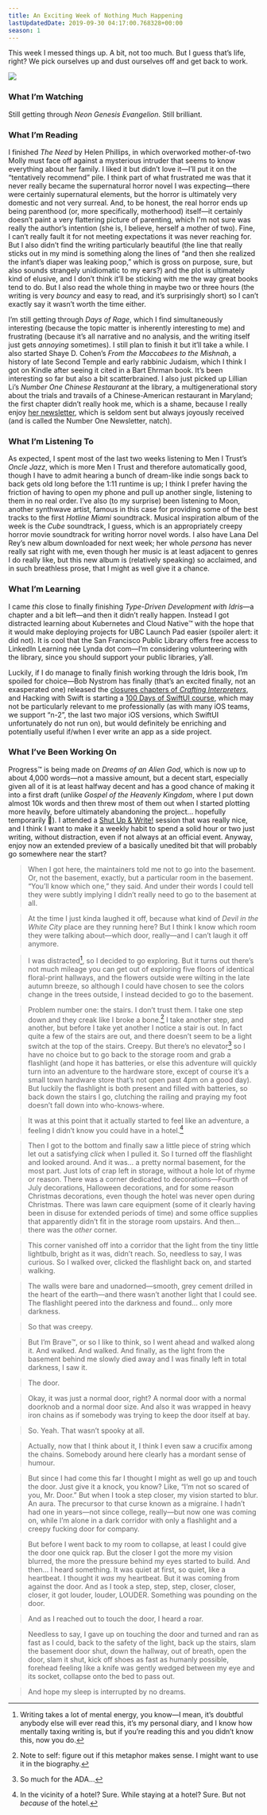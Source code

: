 ```yaml
---
title: An Exciting Week of Nothing Much Happening
lastUpdatedDate: 2019-09-30 04:17:00.768328+00:00 
season: 1
---
```


This week I messed things up. A bit, not too much. But I guess that’s life, right? We pick ourselves up and dust ourselves off and get back to work.

![](https://buttondown-attachments.s3.us-west-2.amazonaws.com/images/3738f4a6-d578-4fa6-bdc8-520db4a11cd3.jpg) 
 
### What I’m Watching

Still getting through *Neon Genesis Evangelion*. Still brilliant.

### What I’m Reading

I finished *The Need* by Helen Phillips, in which overworked mother-of-two Molly must face off against a mysterious intruder that seems to know everything about her family. I liked it but didn’t love it—I’ll put it on the “tentatively recommend” pile. I think part of what frustrated me was that it never really became the supernatural horror novel I was expecting—there were certainly supernatural elements, but the horror is ultimately very domestic and not very surreal. And, to be honest, the real horror ends up being parenthood (or, more specifically, motherhood) itself—it certainly doesn’t paint a very flattering picture of parenting, which I'm not sure was really the author’s intention (she is, I believe, herself a mother of two). Fine, I can’t really fault it for not meeting expectations it was never reaching for. But I also didn’t find the writing particularly beautiful (the line that really sticks out in my mind is something along the lines of “and then she realized the infant’s diaper was leaking poop,” which is gross on purpose, sure, but also sounds strangely unidiomatic to my ears?) and the plot is ultimately kind of elusive, and I don’t think it’ll be sticking with me the way great books tend to do. But I also read the whole thing in maybe two or three hours (the writing is very *bouncy* and easy to read, and it’s surprisingly short) so I can’t exactly say it wasn’t worth the time either.

I’m still getting through *Days of Rage*, which I find simultaneously interesting (because the topic matter is inherently interesting to me) and frustrating (because it’s all narrative and no analysis, and the writing itself just gets *annoying* sometimes). I still plan to finish it but it’ll take a while. I also started Shaye D. Cohen’s *From the Maccabees to the Mishnah*, a history of late Second Temple and early rabbinic Judaism, which I think I got on Kindle after seeing it cited in a Bart Ehrman book. It’s been interesting so far but also a bit scatterbrained. I also just picked up Lillian Li’s *Number One Chinese Restaurant* at the library, a multigenerational story about the trials and travails of a Chinese-American restaurant in Maryland; the first chapter didn’t really hook me, which is a shame, because I really enjoy [her newsletter](https://www.lillianliauthor.com/contact), which is seldom sent but always joyously received (and is called the Number One Newsletter, natch).

### What I’m Listening To

As expected, I spent most of the last two weeks listening to Men I Trust’s *Oncle Jazz*, which is more Men I Trust and therefore automatically good, though I have to admit hearing a bunch of dream-like indie songs back to back gets old long before the 1:11 runtime is up; I think I prefer having the friction of having to open my phone and pull up another single, listening to them in no real order. I’ve also (to my surprise) been listening to Moon, another synthwave artist, famous in this case for providing some of the best tracks to the first *Hotline Miami* soundtrack. Musical inspiration album of the week is the *Cube* soundtrack, I guess, which is an appropriately creepy horror movie soundtrack for writing horror novel words. I also have Lana Del Rey’s new album downloaded for next week; her whole *persona* has never really sat right with me, even though her music is at least adjacent to genres I do really like, but this new album is (relatively speaking) so acclaimed, and in such breathless prose, that I might as well give it a chance.

### What I’m Learning

I came *this* close to finally finishing *Type-Driven Development with Idris*—a chapter and a bit left—and then it didn’t really happen. Instead I got distracted learning about Kubernetes and Cloud Native™️ with the hope that it would make deploying projects for UBC Launch Pad easier (spoiler alert: it did not). It is cool that the San Francisco Public Library offers free access to LinkedIn Learning née Lynda dot com—I’m considering volunteering with the library, since you should support your public libraries, y’all.

Luckily, if I do manage to finally finish working through the Idris book, I’m spoiled for choice—Bob Nystrom has finally (that’s an excited finally, not an exasperated one) released the [closures chapters of *Crafting Interpreters*](http://craftinginterpreters.com/closures.html), and Hacking with Swift is starting a [100 Days of SwiftUI course](https://www.hackingwithswift.com/100/swiftui/1), which may not be particularly relevant to me professionally (as with many iOS teams, we support “n-2”, the last two major iOS versions, which SwiftUI unfortunately do not run on), but would definitely be enriching and potentially useful if/when I ever write an app as a side project.

### What I’ve Been Working On

Progress™️ is being made on *Dreams of an Alien God*, which is now up to about 4,000 words—not a massive amount, but a decent start, especially given all of it is at least halfway decent and has a good chance of making it into a first draft (unlike *Gospel of the Heavenly Kingdom*, where I put down almost 10k words and then threw most of them out when I started plotting more heavily, before ultimately abandoning the project... hopefully temporarily 🙂). I attended a [Shut Up & Write!](https://shutupwrite.com/) session that was really nice, and I think I want to make it a weekly habit to spend a solid hour or two just writing, without distraction, even if not always at an official event. Anyway, enjoy now an extended preview of a basically unedited bit that will probably go somewhere near the start?

> When I got here, the maintainers told me not to go into the basement. Or, not the basement, exactly, but a particular room in the basement. “You’ll know which one,” they said. And under their words I could tell they were subtly implying I didn’t really need to go to the basement at all.

> At the time I just kinda laughed it off, because what kind of *Devil in the White City* place are they running here? But I think I know which room they were talking about—which door, really—and I can’t laugh it off anymore.

> I was distracted[^1], so I decided to go exploring. But it turns out there’s not much mileage you can get out of exploring five floors of identical floral-print hallways, and the flowers outside were wilting in the late autumn breeze, so although I could have chosen to see the colors change in the trees outside, I instead decided to go to the basement.

> Problem number one: the stairs. I don’t trust them. I take one step down and they creak like I broke a bone.[^2] I take another step, and another, but before I take yet another I notice a stair is out. In fact quite a few of the stairs are out, and there doesn’t seem to be a light switch at the top of the stairs. Creepy. But there’s no elevator[^3] so I have no choice but to go back to the storage room and grab a flashlight (and hope it has batteries, or else this adventure will quickly turn into an adventure to the hardware store, except of course it’s a small town hardware store that’s not open past 4pm on a good day). But luckily the flashlight is both present and filled with batteries, so back down the stairs I go, clutching the railing and praying my foot doesn’t fall down into who-knows-where.

> It was at this point that it actually started to feel like an adventure, a feeling I didn’t know you could have in a hotel.[^4]

> Then I got to the bottom and finally saw a little piece of string which let out a satisfying *click* when I pulled it. So I turned off the flashlight and looked around. And it was… a pretty normal basement, for the most part. Just lots of crap left in storage, without a hole lot of rhyme or reason. There was a corner dedicated to decorations—Fourth of July decorations, Halloween decorations, and for some reason Christmas decorations, even though the hotel was never open during Christmas. There was lawn care equipment (some of it clearly having been in disuse for extended periods of time) and some office supplies that apparently didn’t fit in the storage room upstairs. And then… there was the *other* corner.

> This corner vanished off into a corridor that the light from the tiny little lightbulb, bright as it was, didn’t reach. So, needless to say, I was curious. So I walked over, clicked the flashlight back on, and started walking.

> The walls were bare and unadorned—smooth, grey cement drilled in the heart of the earth—and there wasn’t another light that I could see. The flashlight peered into the darkness and found… only more darkness.

> So that was creepy.

> But I’m Brave™️, or so I like to think, so I went ahead and walked along it. And walked. And walked. And finally, as the light from the basement behind me slowly died away and I was finally left in total darkness, I saw it.

> The door.

> Okay, it was just a normal door, right? A normal door with a normal doorknob and a normal door size. And also it was wrapped in heavy iron chains as if somebody was trying to keep the door itself at bay.

> So. Yeah. That wasn’t spooky at all.

> Actually, now that I think about it, I think I even saw a crucifix among the chains. Somebody around here clearly has a mordant sense of humour.

> But since I had come this far I thought I might as well go up and touch the door. Just give it a knock, you know? Like, “I’m not so scared of you, Mr. Door.” But when I took a step closer, my vision started to blur. An aura. The precursor to that curse known as a migraine. I hadn’t had one in years—not since college, really—but now one was coming on, while I’m alone in a dark corridor with only a flashlight and a creepy fucking door for company.

> But before I went back to my room to collapse, at least I could give the door one quick rap. But the closer I got the more my vision blurred, the more the pressure behind my eyes started to build. And then… I heard something. It was quiet at first, so quiet, like a heartbeat. I thought it *was* my heartbeat. But it was coming from against the door. And as I took a step, step, step, closer, closer, closer, it got louder, louder, LOUDER. Something was pounding on the door.

> And as I reached out to touch the door, I heard a roar.

> Needless to say, I gave up on touching the door and turned and ran as fast as I could, back to the safety of the light, back up the stairs, slam the basement door shut, down the hallway, out of breath, open the door, slam it shut, kick off shoes as fast as humanly possible, forehead feeling like a knife was gently wedged between my eye and its socket, collapse onto the bed to pass out.

> And hope my sleep is interrupted by no dreams.

[^1]:	Writing takes a lot of mental energy, you know—I mean, it’s doubtful anybody else will ever read this, it’s my personal diary, and I know how mentally taxing writing is, but if you’re reading this and you didn’t know this, now you do.

[^2]:	Note to self: figure out if this metaphor makes sense. I might want to use it in the biography.

[^3]:	So much for the ADA…

[^4]:	In the vicinity of a hotel? Sure. While staying at a hotel? Sure. But not *because* of the hotel.
